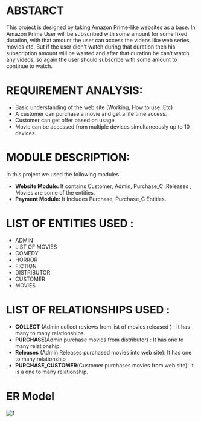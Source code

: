 # ABSTARCT
This project is designed by taking Amazon Prime-like websites as a base. In Amazon Prime User will be subscribed with some amount for some fixed duration, with that amount the user can access the videos like web series, movies etc. But if the user didn’t watch during that duration then his subscription amount will be wasted and after that duration he can’t watch any videos, so again the user should subscribe with some amount to continue to watch. 

# REQUIREMENT ANALYSIS:
* Basic understanding of the web site (Working, How to use..Etc)
* A customer can purchase a movie and get a life time access.
* Customer can get offer based on usage.
* Movie can be accessed from multiple devices simultaneously up to 10 devices.

# MODULE DESCRIPTION:
In this project we used the following modules
* **Website Module:** 
It contains Customer, Admin, Purchase_C ,Releases , Movies are some of the entities.
* **Payment Module:**
It Includes Purchase, Purchase_C  Entities.

# LIST OF ENTITIES USED :
* ADMIN
* LIST OF MOVIES
* COMEDY 
* HORROR
* FICTION
* DISTRIBUTOR
* CUSTOMER
* MOVIES

# LIST OF RELATIONSHIPS USED :
* **COLLECT** (Admin collect reviews from list of movies released ) :
  It has many to many relationships.
* **PURCHASE**(Admin  purchase  movies from distributor) :
 It has one to many relationship.
* **Releases** (Admin Releases purchased movies into web site):
It has one to many relationship 
* **PURCHASE_CUSTOMER**(Customer purchases movies from web site):
 It is a one to many relationship.

# ER Model 
![1](https://user-images.githubusercontent.com/53647653/180639322-e2a9cf9c-9bcd-4749-aa8e-81894be05908.png)
